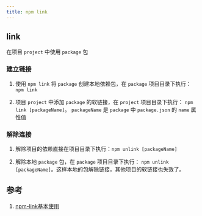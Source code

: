 ```yaml
---
title: npm link
---
```


## link

在项目 `project` 中使用 `package` 包

### 建立链接

1. 使用 `npm link` 将 `package` 创建本地依赖包，在 `package` 项目目录下执行： `npm link`

2. 项目 `project` 中添加 `package` 的软链接，在  `project` 项目目录下执行： `npm link [packageName]`。 `packageName` 是 `package` 中 `package.json` 的 `name` 属性值

### 解除连接

1. 解除项目的依赖直接在项目目录下执行：`npm unlink [packageName]`

2. 解除本地 `package` 包，在 `package` 项目目录下执行： `npm unlink [packageName]`。这样本地的包解除链接，其他项目的软链接也失效了。

## 参考

1. [npm-link基本使用](https://zhuanlan.zhihu.com/p/361856970)
